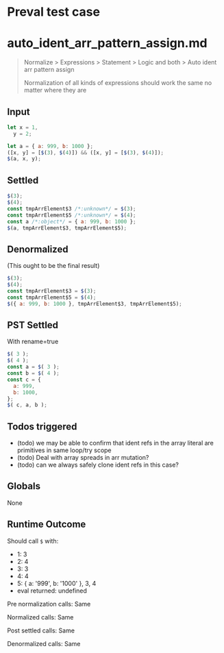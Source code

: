 # Preval test case

# auto_ident_arr_pattern_assign.md

> Normalize > Expressions > Statement > Logic and both > Auto ident arr pattern assign
>
> Normalization of all kinds of expressions should work the same no matter where they are

## Input

`````js filename=intro
let x = 1,
  y = 2;

let a = { a: 999, b: 1000 };
([x, y] = [$(3), $(4)]) && ([x, y] = [$(3), $(4)]);
$(a, x, y);
`````


## Settled


`````js filename=intro
$(3);
$(4);
const tmpArrElement$3 /*:unknown*/ = $(3);
const tmpArrElement$5 /*:unknown*/ = $(4);
const a /*:object*/ = { a: 999, b: 1000 };
$(a, tmpArrElement$3, tmpArrElement$5);
`````


## Denormalized
(This ought to be the final result)

`````js filename=intro
$(3);
$(4);
const tmpArrElement$3 = $(3);
const tmpArrElement$5 = $(4);
$({ a: 999, b: 1000 }, tmpArrElement$3, tmpArrElement$5);
`````


## PST Settled
With rename=true

`````js filename=intro
$( 3 );
$( 4 );
const a = $( 3 );
const b = $( 4 );
const c = {
  a: 999,
  b: 1000,
};
$( c, a, b );
`````


## Todos triggered


- (todo) we may be able to confirm that ident refs in the array literal are primitives in same loop/try scope
- (todo) Deal with array spreads in arr mutation?
- (todo) can we always safely clone ident refs in this case?


## Globals


None


## Runtime Outcome


Should call `$` with:
 - 1: 3
 - 2: 4
 - 3: 3
 - 4: 4
 - 5: { a: '999', b: '1000' }, 3, 4
 - eval returned: undefined

Pre normalization calls: Same

Normalized calls: Same

Post settled calls: Same

Denormalized calls: Same
